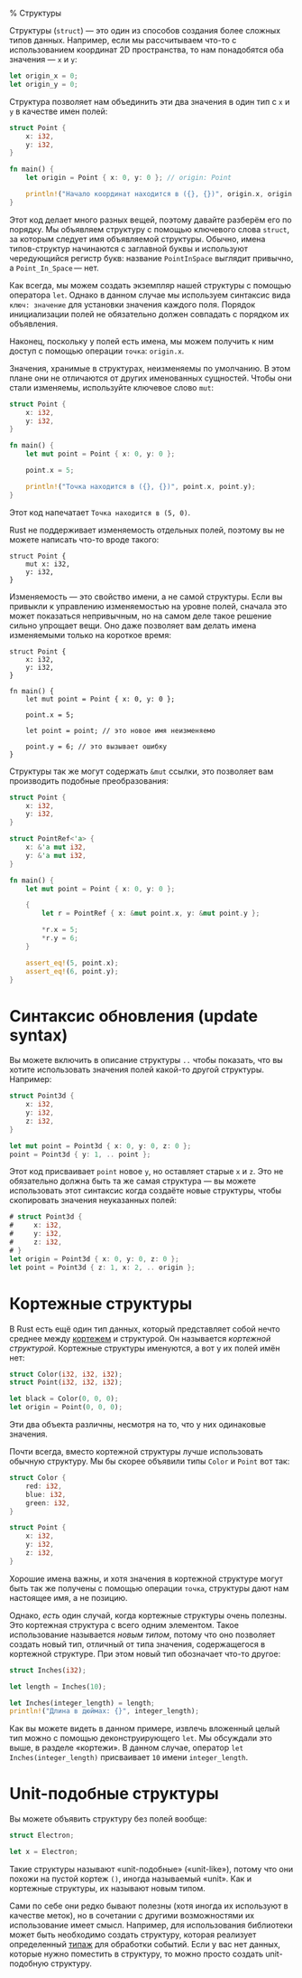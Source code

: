 % Структуры

Структуры (`struct`) — это один из способов создания более сложных типов данных.
Например, если мы рассчитываем что-то с использованием координат 2D пространства,
то нам понадобятся оба значения — `x` и `y`:

```rust
let origin_x = 0;
let origin_y = 0;
```

Структура позволяет нам объединить эти два значения в один тип с `x` и `y` в
качестве имен полей:

```rust
struct Point {
    x: i32,
    y: i32,
}

fn main() {
    let origin = Point { x: 0, y: 0 }; // origin: Point

    println!("Начало координат находится в ({}, {})", origin.x, origin.y);
}
```

Этот код делает много разных вещей, поэтому давайте разберём его по порядку. Мы
объявляем структуру с помощью ключевого слова `struct`, за которым следует имя
объявляемой структуры. Обычно, имена типов-структур начинаются с заглавной буквы
и используют чередующийся регистр букв: название `PointInSpace` выглядит
привычно, а `Point_In_Space` — нет.

Как всегда, мы можем создать экземпляр нашей структуры с помощью оператора
`let`. Однако в данном случае мы используем синтаксис вида `ключ: значение` для
установки значения каждого поля. Порядок инициализации полей не обязательно
должен совпадать с порядком их объявления.

Наконец, поскольку у полей есть имена, мы можем получить к ним доступ с помощью
операции `точка`: `origin.x`.

Значения, хранимые в структурах, неизменяемы по умолчанию. В этом плане они не
отличаются от других именованных сущностей. Чтобы они стали изменяемы,
используйте ключевое слово `mut`:

```rust
struct Point {
    x: i32,
    y: i32,
}

fn main() {
    let mut point = Point { x: 0, y: 0 };

    point.x = 5;

    println!("Точка находится в ({}, {})", point.x, point.y);
}
```

Этот код напечатает `Точка находится в (5, 0)`.

Rust не поддерживает изменяемость отдельных полей, поэтому вы не можете написать
что-то вроде такого:

```rust,ignore
struct Point {
    mut x: i32,
    y: i32,
}
```

Изменяемость — это свойство имени, а не самой структуры. Если вы привыкли к
управлению изменяемостью на уровне полей, сначала это может показаться
непривычным, но на самом деле такое решение сильно упрощает вещи. Оно даже
позволяет вам делать имена изменяемыми только на короткое время:

```rust,ignore
struct Point {
    x: i32,
    y: i32,
}

fn main() {
    let mut point = Point { x: 0, y: 0 };

    point.x = 5;

    let point = point; // это новое имя неизменяемо

    point.y = 6; // это вызывает ошибку
}
```

Структуры так же могут содержать `&mut` ссылки, это позволяет вам производить
подобные преобразования:

```rust
struct Point {
    x: i32,
    y: i32,
}

struct PointRef<'a> {
    x: &'a mut i32,
    y: &'a mut i32,
}

fn main() {
    let mut point = Point { x: 0, y: 0 };

    {
        let r = PointRef { x: &mut point.x, y: &mut point.y };

        *r.x = 5;
        *r.y = 6;
    }

    assert_eq!(5, point.x);
    assert_eq!(6, point.y);
}
```

# Синтаксис обновления (update syntax)

Вы можете включить в описание структуры `..` чтобы показать, что вы хотите
использовать значения полей какой-то другой структуры. Например:

```rust
struct Point3d {
    x: i32,
    y: i32,
    z: i32,
}

let mut point = Point3d { x: 0, y: 0, z: 0 };
point = Point3d { y: 1, .. point };
```

Этот код присваивает `point` новое `y`, но оставляет старые `x` и `z`. Это не
обязательно должна быть та же самая структура — вы можете использовать этот
синтаксис когда создаёте новые структуры, чтобы скопировать значения неуказанных
полей:

```rust
# struct Point3d {
#     x: i32,
#     y: i32,
#     z: i32,
# }
let origin = Point3d { x: 0, y: 0, z: 0 };
let point = Point3d { z: 1, x: 2, .. origin };
```

# Кортежные структуры

В Rust есть ещё один тип данных, который представляет собой нечто среднее между
[кортежем][tuple] и структурой. Он называется *кортежной структурой*. Кортежные
структуры именуются, а вот у их полей имён нет:

[tuple]: primitive-types.html#tuples

```rust
struct Color(i32, i32, i32);
struct Point(i32, i32, i32);

let black = Color(0, 0, 0);
let origin = Point(0, 0, 0);
```

Эти два объекта различны, несмотря на то, что у них одинаковые значения.

Почти всегда, вместо кортежной структуры лучше использовать обычную структуру.
Мы бы скорее объявили типы `Color` и `Point` вот так:

```rust
struct Color {
    red: i32,
    blue: i32,
    green: i32,
}

struct Point {
    x: i32,
    y: i32,
    z: i32,
}
```

Хорошие имена важны, и хотя значения в кортежной структуре могут быть так же
получены с помощью операции `точка`, структуры дают нам настоящее имя, а не
позицию.

Однако, _есть_ один случай, когда кортежные структуры очень полезны. Это
кортежная структура с всего одним элементом. Такое использование называется
*новым типом*, потому что оно позволяет создать новый тип, отличный от типа
значения, содержащегося в кортежной структуре. При этом новый тип обозначает
что-то другое:

```rust
struct Inches(i32);

let length = Inches(10);

let Inches(integer_length) = length;
println!("Длина в дюймах: {}", integer_length);
```

Как вы можете видеть в данном примере, извлечь вложенный целый тип можно с
помощью деконструирующего `let`. Мы обсуждали это выше, в разделе «кортежи». В
данном случае, оператор `let Inches(integer_length)` присваивает `10` имени
`integer_length`.

# Unit-подобные структуры

Вы можете объявить структуру без полей вообще:

```rust
struct Electron;

let x = Electron;
```

Такие структуры называют «unit-подобные» («unit-like»), потому что они похожи
на пустой кортеж `()`, иногда называемый «unit». Как и кортежные структуры, их
называют новым типом.

Сами по себе они редко бывают полезны (хотя иногда их используют в качестве
меток), но в сочетании с другими возможностями их использование имеет смысл.
Например, для использования библиотеки может быть необходимо создать структуру,
которая реализует определенный [типаж][trait] для обработки событий. Если у вас
нет данных, которые нужно поместить в структуру, то можно просто создать
unit-подобную структуру.

[trait]: traits.html
